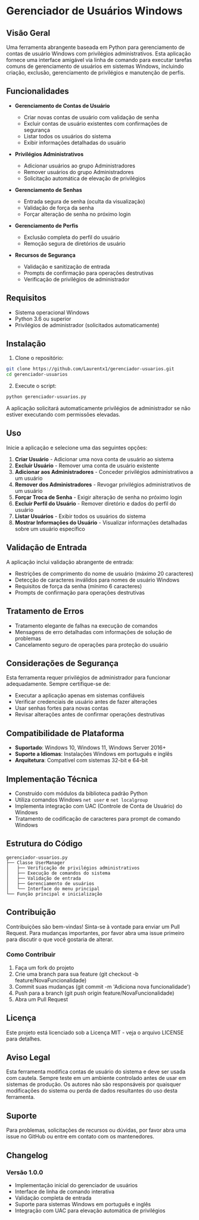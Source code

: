 # Gerenciador de Usuários Windows

## Visão Geral

Uma ferramenta abrangente baseada em Python para gerenciamento de contas de usuário Windows com privilégios administrativos. Esta aplicação fornece uma interface amigável via linha de comando para executar tarefas comuns de gerenciamento de usuários em sistemas Windows, incluindo criação, exclusão, gerenciamento de privilégios e manutenção de perfis.

## Funcionalidades

- **Gerenciamento de Contas de Usuário**
  - Criar novas contas de usuário com validação de senha
  - Excluir contas de usuário existentes com confirmações de segurança
  - Listar todos os usuários do sistema
  - Exibir informações detalhadas do usuário

- **Privilégios Administrativos**
  - Adicionar usuários ao grupo Administradores
  - Remover usuários do grupo Administradores
  - Solicitação automática de elevação de privilégios

- **Gerenciamento de Senhas**
  - Entrada segura de senha (oculta da visualização)
  - Validação de força da senha
  - Forçar alteração de senha no próximo login

- **Gerenciamento de Perfis**
  - Exclusão completa do perfil do usuário
  - Remoção segura de diretórios de usuário

- **Recursos de Segurança**
  - Validação e sanitização de entrada
  - Prompts de confirmação para operações destrutivas
  - Verificação de privilégios de administrador

## Requisitos

- Sistema operacional Windows
- Python 3.6 ou superior
- Privilégios de administrador (solicitados automaticamente)

## Instalação

1. Clone o repositório:
```bash
git clone https://github.com/Laurentx1/gerenciador-usuarios.git
cd gerenciador-usuarios
```

2. Execute o script:
```bash
python gerenciador-usuarios.py
```

A aplicação solicitará automaticamente privilégios de administrador se não estiver executando com permissões elevadas.

## Uso

Inicie a aplicação e selecione uma das seguintes opções:

1. **Criar Usuário** - Adicionar uma nova conta de usuário ao sistema
2. **Excluir Usuário** - Remover uma conta de usuário existente
3. **Adicionar aos Administradores** - Conceder privilégios administrativos a um usuário
4. **Remover dos Administradores** - Revogar privilégios administrativos de um usuário
5. **Forçar Troca de Senha** - Exigir alteração de senha no próximo login
6. **Excluir Perfil do Usuário** - Remover diretório e dados do perfil do usuário
7. **Listar Usuários** - Exibir todos os usuários do sistema
8. **Mostrar Informações do Usuário** - Visualizar informações detalhadas sobre um usuário específico

## Validação de Entrada

A aplicação inclui validação abrangente de entrada:

- Restrições de comprimento do nome de usuário (máximo 20 caracteres)
- Detecção de caracteres inválidos para nomes de usuário Windows
- Requisitos de força da senha (mínimo 6 caracteres)
- Prompts de confirmação para operações destrutivas

## Tratamento de Erros

- Tratamento elegante de falhas na execução de comandos
- Mensagens de erro detalhadas com informações de solução de problemas
- Cancelamento seguro de operações para proteção do usuário

## Considerações de Segurança

Esta ferramenta requer privilégios de administrador para funcionar adequadamente. Sempre certifique-se de:

- Executar a aplicação apenas em sistemas confiáveis
- Verificar credenciais de usuário antes de fazer alterações
- Usar senhas fortes para novas contas
- Revisar alterações antes de confirmar operações destrutivas

## Compatibilidade de Plataforma

- **Suportado**: Windows 10, Windows 11, Windows Server 2016+
- **Suporte a Idiomas**: Instalações Windows em português e inglês
- **Arquitetura**: Compatível com sistemas 32-bit e 64-bit

## Implementação Técnica

- Construído com módulos da biblioteca padrão Python
- Utiliza comandos Windows `net user` e `net localgroup`
- Implementa integração com UAC (Controle de Conta de Usuário) do Windows
- Tratamento de codificação de caracteres para prompt de comando Windows

## Estrutura do Código

```
gerenciador-usuarios.py
├── Classe UserManager
│   ├── Verificação de privilégios administrativos
│   ├── Execução de comandos do sistema
│   ├── Validação de entrada
│   ├── Gerenciamento de usuários
│   └── Interface do menu principal
└── Função principal e inicialização
```

## Contribuição

Contribuições são bem-vindas! Sinta-se à vontade para enviar um Pull Request. Para mudanças importantes, por favor abra uma issue primeiro para discutir o que você gostaria de alterar.

### Como Contribuir

1. Faça um fork do projeto
2. Crie uma branch para sua feature (git checkout -b feature/NovaFuncionalidade)
3. Commit suas mudanças (git commit -m 'Adiciona nova funcionalidade')
4. Push para a branch (git push origin feature/NovaFuncionalidade)
5. Abra um Pull Request

## Licença

Este projeto está licenciado sob a Licença MIT - veja o arquivo LICENSE para detalhes.

## Aviso Legal

Esta ferramenta modifica contas de usuário do sistema e deve ser usada com cautela. Sempre teste em um ambiente controlado antes de usar em sistemas de produção. Os autores não são responsáveis por quaisquer modificações do sistema ou perda de dados resultantes do uso desta ferramenta.

## Suporte

Para problemas, solicitações de recursos ou dúvidas, por favor abra uma issue no GitHub ou entre em contato com os mantenedores.

## Changelog

### Versão 1.0.0
- Implementação inicial do gerenciador de usuários
- Interface de linha de comando interativa
- Validação completa de entrada
- Suporte para sistemas Windows em português e inglês
- Integração com UAC para elevação automática de privilégios
